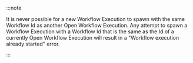 :::note

It is never possible for a new Workflow Execution to spawn with the same Workflow Id as another Open Workflow Execution.
Any attempt to spawn a Workflow Execution with a Workflow Id that is the same as the Id of a currently Open Workflow Execution will result in a "Workflow execution already started" error.

:::
